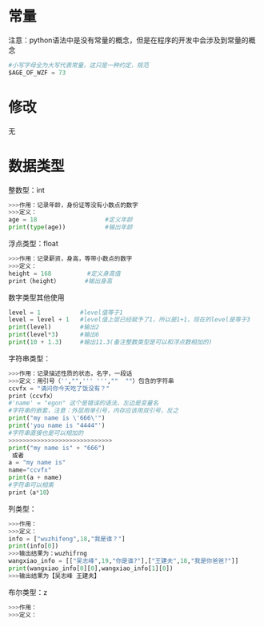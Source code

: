 # 常量
注意：python语法中是没有常量的概念，但是在程序的开发中会涉及到常量的概念

```python
#小写字母全为大写代表常量，这只是一种约定，规范
$AGE_OF_WZF = 73 
```
# 修改
无

# 数据类型
整数型：int
```python
>>>作用：记录年龄，身份证等没有小数点的数字
>>>定义：
age = 18                   #定义年龄
print(type(age))           #输出年龄

```
浮点类型：float
```python
>>>作用：记录薪资，身高，等带小数点的数字
>>>定义：
height = 168          #定义身高值
print（height）       #输出身高
```
数字类型其他使用
```python
level = 1           #level值等于1
level = level + 1   #level值上层已经赋予了1，所以是1+1，现在的level是等于3
print(level)        #输出2
print(level*3)      #输出6 
print(10 + 1.3)     #输出11.3(备注整数类型是可以和浮点数相加的)
```
字符串类型：
```python
>>>作用：记录描述性质的状态，名字，一段话
>>>定义：用引号（'',"",''' ''',""  ""）包含的字符串
ccvfx = "请问你今天吃了饭没有？"
print（ccvfx）
#'name' = "egon" 这个是错误的语法，左边是变量名
#字符串的嵌套，注意：外层用单引号，内存应该用双引号，反之
print("my name is \'666\'")
print('you name is "4444"')
#字符串直接也是可以相加的
>>>>>>>>>>>>>>>>>>>>>>>>>>>>>
print("my name is" + "666")  
 或者 
a = "my name is"
name="ccvfx"
print(a + name)
#字符串可以相乘
print（a*10）
```

列类型：
```python
>>>作用：
>>>定义：
info = ["wuzhifeng",18,"我是谁？"]
print(info[0])
>>>输出结果为：wuzhifrng
wangxiao_info = [["吴志峰",19,"你是谁?"],["王建夫",18,"我是你爸爸?"]]
print(wangxiao_info[0][0],wangxiao_info[1][0])
>>>输出结果为【吴志峰 王建夫】

```
布尔类型：z

```python
>>>作用：
>>>定义：
```
